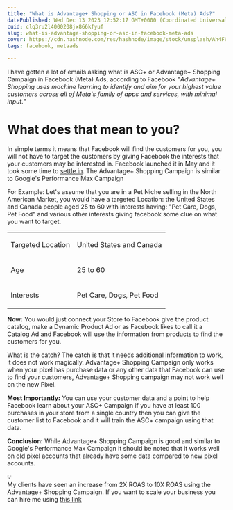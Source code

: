 ```yaml
---
title: "What is Advantage+ Shopping or ASC in Facebook (Meta) Ads?"
datePublished: Wed Dec 13 2023 12:52:17 GMT+0000 (Coordinated Universal Time)
cuid: clq3ru2l4000208jx866kfyuf
slug: what-is-advantage-shopping-or-asc-in-facebook-meta-ads
cover: https://cdn.hashnode.com/res/hashnode/image/stock/unsplash/Ah4F6g-OmgI/upload/8722b3b17ac81695813841123540b5f1.jpeg
tags: facebook, metaads

---
```


I have gotten a lot of emails asking what is ASC+ or Advantage+ Shopping Campaign in Facebook (Meta) Ads, according to Facebook "*Advantage+ Shopping uses machine learning to identify and aim for your highest value customers across all of Meta's family of apps and services, with minimal input.*"

# What does that mean to you?

In simple terms it means that Facebook will find the customers for you, you will not have to target the customers by giving Facebook the interests that your customers may be interested in. Facebook launched it in May and it took some time to [settle in](https://nikhil.pro/meta-ads-unstable-after-july-2023-all-you-should-know). The Advantage+ Shopping Campaign is similar to Google's Performance Max Campaign

For Example: Let's assume that you are in a Pet Niche selling in the North American Market, you would have a targeted Location: the United States and Canada people aged 25 to 60 with interests having: "Pet Care, Dogs, Pet Food" and various other interests giving facebook some clue on what you want to target.

<table><tbody><tr><td colspan="1" rowspan="1"><p>Targeted Location</p></td><td colspan="1" rowspan="1"><p>United States and Canada</p></td></tr><tr><td colspan="1" rowspan="1"><p>Age</p></td><td colspan="1" rowspan="1"><p>25 to 60</p></td></tr><tr><td colspan="1" rowspan="1"><p>Interests</p></td><td colspan="1" rowspan="1"><p>Pet Care, Dogs, Pet Food</p></td></tr></tbody></table>

**Now:** You would just connect your Store to Facebook give the product catalog, make a Dynamic Product Ad or as Facebook likes to call it a Catalog Ad and Facebook will use the information from products to find the customers for you.

What is the catch? The catch is that it needs additional information to work, it does not work magically. Advantage+ Shopping Campaign only works when your pixel has purchase data or any other data that Facebook can use to find your customers, Advantage+ Shopping campaign may not work well on the new Pixel.  
  
**Most Importantly:** You can use your customer data and a point to help Facebook learn about your ASC+ Campaign if you have at least 100 purchases in your store from a single country then you can give the customer list to Facebook and it will train the ASC+ campaign using that data.

**Conclusion:** While Advantage+ Shopping Campaign is good and similar to Google's Performance Max Campaign it should be noted that it works well on old pixel accounts that already have some data compared to new pixel accounts.

<div data-node-type="callout">
<div data-node-type="callout-emoji">💡</div>
<div data-node-type="callout-text">My clients have seen an increase from 2X ROAS to 10X ROAS using the Advantage+ Shopping Campaign. If you want to scale your business you can hire me using <a target="_blank" rel="noopener noreferrer nofollow" href="https://calendly.com/nikhil-pro/30min?utm_source=website_navbar&amp;utm_medium=nikhil.pro&amp;utm_campaign=free&amp;month=2023-12" style="pointer-events: none">this link</a></div>
</div>